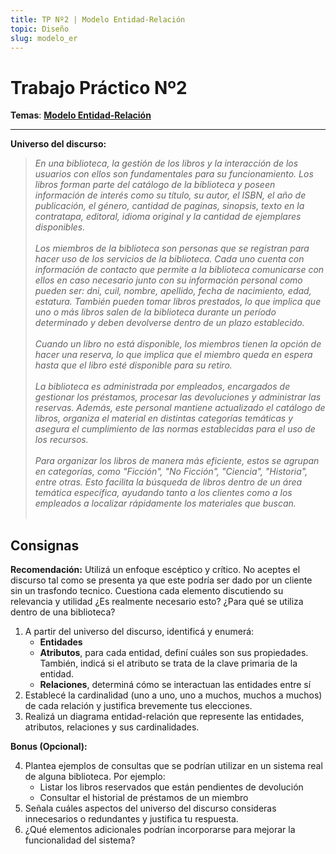```yaml
---
title: TP Nº2 | Modelo Entidad-Relación
topic: Diseño
slug: modelo_er
---
```


# Trabajo Práctico Nº2

**Temas**: **[Modelo Entidad-Relación](/lessons/mer)**

<hr>

**Universo del discurso:**

> _En una biblioteca, la gestión de los libros y la interacción de los usuarios con ellos son fundamentales para su funcionamiento. Los libros forman parte del catálogo de la biblioteca y poseen información de interés como su título, su autor, el ISBN, el año de publicación, el género, cantidad de paginas, sinopsis, texto en la contratapa, editoral, idioma original y la cantidad de ejemplares disponibles. <br/><br/>
> Los miembros de la biblioteca son personas que se registran para hacer uso de los servicios de la biblioteca. Cada uno cuenta con información de contacto que permite a la biblioteca comunicarse con ellos en caso necesario junto con su información personal como pueden ser: dni, cuil, nombre, apellido, fecha de nacimiento, edad, estatura. También pueden tomar libros prestados, lo que implica que uno o más libros salen de la biblioteca durante un período determinado y deben devolverse dentro de un plazo establecido. <br/><br/>
> Cuando un libro no está disponible, los miembros tienen la opción de hacer una reserva, lo que implica que el miembro queda en espera hasta que el libro esté disponible para su retiro. <br/><br/>
> La biblioteca es administrada por empleados, encargados de gestionar los préstamos, procesar las devoluciones y administrar las reservas. Además, este personal mantiene actualizado el catálogo de libros, organiza el material en distintas categorías temáticas y asegura el cumplimiento de las normas establecidas para el uso de los recursos. <br/><br/>
> Para organizar los libros de manera más eficiente, estos se agrupan en categorías, como "Ficción", "No Ficción", "Ciencia", "Historia", entre otras. Esto facilita la búsqueda de libros dentro de un área temática específica, ayudando tanto a los clientes como a los empleados a localizar rápidamente los materiales que buscan. <br/><br/>_

## Consignas

<div id="instructions">

**Recomendación:** Utilizá un enfoque escéptico y crítico. No aceptes el discurso tal como se presenta ya que este podría ser dado por un cliente sin un trasfondo tecnico. Cuestiona cada elemento discutiendo su relevancia y utilidad ¿Es realmente necesario esto? ¿Para qué se utiliza dentro de una biblioteca?

1. A partir del universo del discurso, identificá y enumerá:
   - **Entidades**
   - **Atributos**, para cada entidad, definí cuáles son sus propiedades. También, indicá si el atributo se trata de la clave primaria de la entidad.
   - **Relaciones**, determiná cómo se interactuan las entidades entre sí
2. Establecé la cardinalidad (uno a uno, uno a muchos, muchos a muchos) de cada relación y justifica brevemente tus elecciones.
3. Realizá un diagrama entidad-relación que represente las entidades, atributos, relaciones y sus cardinalidades.

<div id="bonus">

**Bonus (Opcional):**

4. Plantea ejemplos de consultas que se podrían utilizar en un sistema real de alguna biblioteca. Por ejemplo:
   - Listar los libros reservados que están pendientes de devolución
   - Consultar el historial de préstamos de un miembro
5. Señala cuáles aspectos del universo del discurso consideras innecesarios o redundantes y justifica tu respuesta.
6. ¿Qué elementos adicionales podrían incorporarse para mejorar la funcionalidad del sistema?

</div>

</div>
